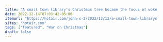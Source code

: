 ```yaml
---
title: "A small town library's Christmas tree became the focus of woke outrage"
date: 2022-12-14T07:09:42-05:00
itemurl: "https://hotair.com/john-s-2/2022/12/12/a-small-town-librarys-christmas-tree-became-the-focus-of-woke-outrage-n517386"
sites: "hotair.com"
tags: ["featured", "War on Christmas"]
draft: false
---
```



